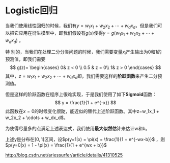 # Logistic回归

当我们使用线性回归的时候，我们有$y = w_1x_1 + w_2x_2 + \cdots + w_dx_d$，但是我们可以把它应用在衍生模型中，即我们假设有$g(x)$使得$y = g(w_1x_1 + w_2x_2 + \cdots + w_dx_d)$ 。

特 别的，当我们在处理二分分类问题的时候，我们需要变量$x_i$产生输出为0和1的预测值，即我们需要
$$
g(z)=
\begin{cases}
0& z < 0  \\
0.5 & z = 0\\
1& z  > 0
\end{cases}
$$
其中，$z=w_1x_1 + w_2x_2 + \cdots + w_dx_d$即，我们需要这样的**阶跃函数**来产生二分预测值。

但是这样的阶跃函数在程序上很难实现，于是我们使用了如下**Sigmoid**函数：
$$
y = \frac{1}{1 + e^{-x}}
$$
此函数在$x = 0$的时候变化很陡，能近似的替代上述阶跃函数。其中z=w_1x_1 + w_2x_2 + \cdots + w_dx_d$。

为使得尽量多的点满足上述表达式，我们使用**最大似然估计**来估计w和b。

上述y是分布在$[0, 1]$区间，设$p(y=1|x) = \pi(x) =  \frac{1}{1 + e^{-wx-b}}$ ，则$p(y=0|x) = 1 - \pi(x) = \frac{1}{1 + e^{wx + b}}$

http://blog.csdn.net/ariessurfer/article/details/41310525